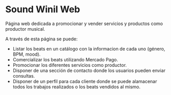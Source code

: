 # Sound Winil Web

Página web dedicada a promocionar y vender servicios y productos como productor musical. 

A través de esta página se puede:

- Listar los beats en un catálogo con la informacion de cada uno (género, BPM, mood).
- Comercializar los beats utilizando Mercado Pago.
- Promocionar los diferentes servicios como productor.
- Disponer de una sección de contacto donde los usuarios pueden enviar consultas.
- Disponer de un perfil para cada cliente donde se puede alamacenar todos los trabajos realizados o los beats vendidos al mismo.
